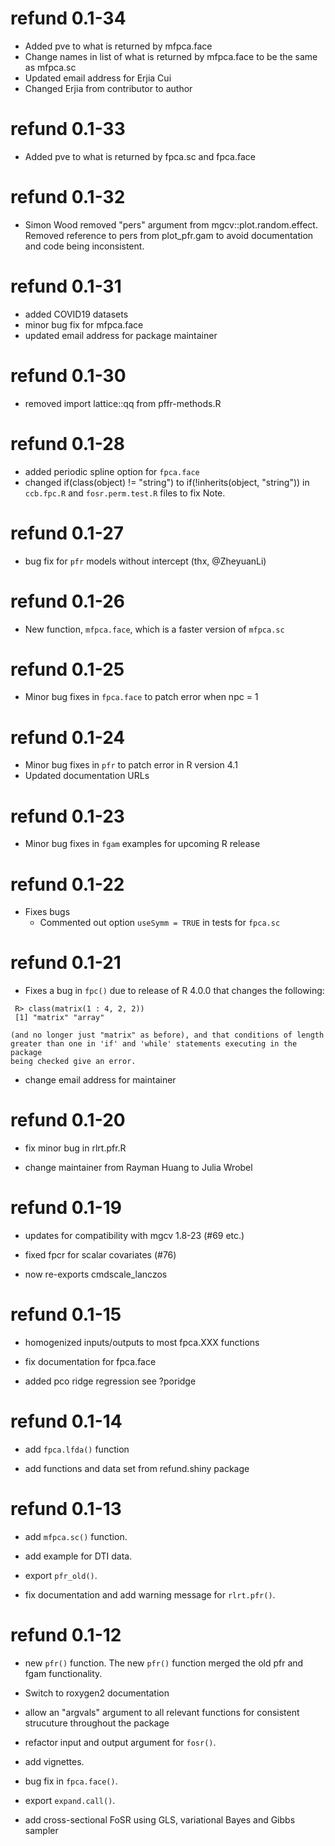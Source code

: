 # refund 0.1-34

* Added pve to what is returned by mfpca.face
* Change names in list of what is returned by mfpca.face to be the same as mfpca.sc
* Updated email address for Erjia Cui
* Changed Erjia from contributor to author


# refund 0.1-33

* Added pve to what is returned by fpca.sc and fpca.face

# refund 0.1-32

* Simon Wood removed "pers" argument from mgcv::plot.random.effect. Removed reference to pers from plot_pfr.gam to avoid documentation and code being inconsistent.

# refund 0.1-31

* added COVID19 datasets
* minor bug fix for mfpca.face
* updated email address for package maintainer


# refund 0.1-30

* removed import lattice::qq from pffr-methods.R

# refund 0.1-28	

* added periodic spline option for `fpca.face`
* changed if(class(object) != "string") to if(!inherits(object, "string")) in `ccb.fpc.R` and `fosr.perm.test.R` files to fix Note.


# refund 0.1-27	

* bug fix for `pfr` models without intercept (thx, @ZheyuanLi)

# refund 0.1-26	

* New function, `mfpca.face`, which is a faster version of `mfpca.sc`


# refund 0.1-25	

* Minor bug fixes in `fpca.face` to patch error when npc = 1


# refund 0.1-24	

* Minor bug fixes in `pfr` to patch error in R version 4.1
* Updated documentation URLs

# refund 0.1-23

* Minor bug fixes in `fgam` examples for upcoming R release

# refund 0.1-22

* Fixes bugs 
  * Commented out option `useSymm = TRUE` in tests for `fpca.sc`

# refund 0.1-21

* Fixes a bug in `fpc()` due to release of R 4.0.0 that changes the following:

```
 R> class(matrix(1 : 4, 2, 2))
 [1] "matrix" "array" 

(and no longer just "matrix" as before), and that conditions of length
greater than one in 'if' and 'while' statements executing in the package
being checked give an error.
```

* change email address for maintainer

# refund 0.1-20

* fix minor bug in rlrt.pfr.R

* change maintainer from Rayman Huang to Julia Wrobel 

# refund 0.1-19


* updates for compatibility with mgcv 1.8-23  (#69 etc.)

* fixed fpcr for scalar covariates (#76)

* now re-exports cmdscale_lanczos

# refund 0.1-15

* homogenized inputs/outputs to most fpca.XXX functions

* fix documentation for fpca.face

* added pco ridge regression see ?poridge

# refund 0.1-14

* add `fpca.lfda()` function

* add functions and data set from refund.shiny package

# refund 0.1-13

* add `mfpca.sc()` function.

* add example for DTI data.

* export `pfr_old()`.

* fix documentation and add warning message for `rlrt.pfr()`.

# refund 0.1-12

* new `pfr()` function. The new `pfr()` function merged the old pfr and fgam functionality.

* Switch to roxygen2 documentation

* allow an "argvals" argument to all relevant functions for consistent strucuture throughout the package

* refactor input and output argument for `fosr()`.

* add vignettes.

* bug fix in `fpca.face()`.

* export `expand.call()`.

* add cross-sectional FoSR using GLS, variational Bayes and Gibbs sampler
